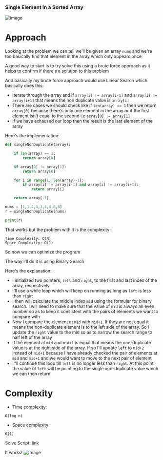 <h3> Single Element in a Sorted Array </h3>

![image](https://github.com/h4ckyou/h4ckyou.github.io/assets/127159644/3102f722-59e9-4b13-b6f5-36de965430e5)

# Approach

Looking at the problem we can tell we'll be given an array `nums` and we're too basically find that element in the array which only appears once

A good way to start is to try solve this using a brute force approach as it helps to confirm if there's a solution to this problem

And basically my brute force approach would use Linear Search which basically does this:
- Iterate through the array and if `array[i] != array[i-1]` and `array[i] != array[i+1]` that means the non duplicate value is `array[i]`
- There are cases we should check like if `len(array) == 1` then we return `array[0]` because there's only one element in the array or if the first element isn't equal to the second i.e `array[0] != array[1]` 
- If we have exhaused our loop then the result is the last element of the array

Here's the implementation:

```python
def singleNonDuplicate(array):

    if len(array) == 1:
        return array[0]

    if array[0] != array[1]:
        return array[0]

    for i in range(1, len(array)-1):
        if array[i] != array[i-1] and array[i] != array[i+1]:
            return array[i]

    return array[-1]

nums = [1,1,2,3,3,4,4,8,8]
r = singleNonDuplicate(nums)

print(r)
```

That works but the problem with it is the complexity:

```
Time Complexity: O(N)
Space Complexity: O(1)
```

So now we can optimize the program

The way I'll do it is using Binary Search

Here's the explanation:
- I initialized two pointers, `left` and `right`, to the first and last index of the array, respectively.
- I'll use a while loop which will keep on running as long as `left` is less than `right`.
- I then will calculate the middle index `mid` using the formular for binary search. I will need to make sure that the value of `mid` is always an even number so as to keep it consistent with the pairs of elements we want to compare with
- Now I compare the element at `mid` with `mid+1`. If they are not equal it means the non-duplicate element is to the left side of the array. So I update the `right` value to the mid so as to narrow the search range to half left of the array
- If the element at `mid` and `mid+1` is equal that means the non-duplicate value is at the right side of the array. If so I'll update `left` to `mid+2` instead of `mid+1` because I have already checked the pair of elements at `mid` and `mid+1` and we would want to move to the next pair of element
- I''ll continue this loop till `left` is no longer less than `right`. At this point the value of `left` will be pointing to the single non-duplicate value which we can then return 

# Complexity
- Time complexity:

```
O(log n)
```

- Space complexity:

```
O(1)
```

Solve Script: [link](https://github.com/h4ckyou/h4ckyou.github.io/blob/main/posts/programming/Leetcode/Single%20Element%20in%20a%20Sorted%20Array/solve.py)

It works!
![image](https://github.com/h4ckyou/h4ckyou.github.io/assets/127159644/f9b573f8-235d-457c-8e9a-83e6244d4d2b)
